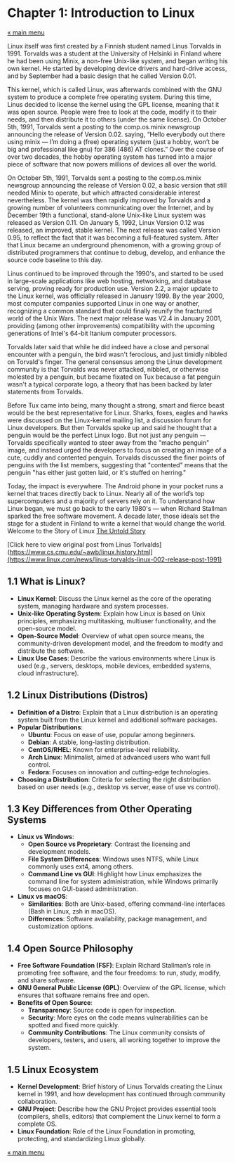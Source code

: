 # Chapter 1: Introduction to Linux

<a href="README.md">&laquo; main menu</a>

Linux itself was first created by a Finnish student named Linus Torvalds in 1991. Torvalds was a student at the University of Helsinki in Finland where he had been using Minix, a non-free Unix-like system, and began writing his own kernel. He started by developing device drivers and hard-drive access, and by September had a basic design that he called Version 0.01.

This kernel, which is called Linux, was afterwards combined with the GNU system to produce a complete free operating system.  During this time, Linus decided to license the kernel using the GPL license, meaning that it was open source. People were free to look at the code, modify it to their needs, and then distribute it to others (under the same license).  On October 5th, 1991, Torvalds sent a posting to the comp.os.minix newsgroup announcing the release of Version 0.02. saying, “Hello everybody out there using minix — I’m doing a (free) operating system (just a hobby, won’t be big and professional like gnu) for 386 (486) AT clones.” Over the course of over two decades, the hobby operating system has turned into a major piece of software that now powers millions of devices all over the world.

On October 5th, 1991, Torvalds sent a posting to the comp.os.minix newsgroup announcing the release of Version 0.02, a basic version that still needed Minix to operate, but which attracted considerable interest nevertheless. The kernel was then rapidly improved by Torvalds and a growing number of volunteers communicating over the Internet, and by December 19th a functional, stand-alone Unix-like Linux system was released as Version 0.11.
On January 5, 1992, Linux Version 0.12 was released, an improved, stable kernel. The next release was called Version 0.95, to reflect the fact that it was becoming a full-featured system. After that Linux became an underground phenomenon, with a growing group of distributed programmers that continue to debug, develop, and enhance the source code baseline to this day.

Linus continued to be improved through the 1990's, and started to be used in large-scale applications like web hosting, networking, and database serving, proving ready for production use. Version 2.2, a major update to the Linux kernel, was officially released in January 1999. By the year 2000, most computer companies supported Linux in one way or another, recognizing a common standard that could finally reunify the fractured world of the Unix Wars. The next major release was V2.4 in January 2001, providing (among other improvements) compatibility with the upcoming generations of Intel's 64-bit Itanium computer processors.

Torvalds later said that while he did indeed have a close and personal encounter with a penguin, the bird wasn't ferocious, and just timidly nibbled on Torvald's finger.
The general consensus among the Linux development community is that Torvalds was never attacked, nibbled, or otherwise molested by a penguin, but became fixated on Tux because a fat penguin wasn't a typical corporate logo, a theory that has been backed by later statements from Torvalds.

Before Tux came into being, many thought a strong, smart and fierce beast would be the best representative for Linux.
Sharks, foxes, eagles and hawks were discussed on the Linux-kernel mailing list, a discussion forum for Linux developers.
But then Torvalds spoke up and said he thought that a penguin would be the perfect Linux logo.
But not just any penguin -– Torvalds specifically wanted to steer away from the "macho penguin" image, and instead urged the developers to focus on creating an image of a cute, cuddly and contented penguin.
Torvalds discussed the finer points of penguins with the list members, suggesting that "contented" means that the penguin "has either just gotten laid, or it's stuffed on herring."

Today, the impact is everywhere. The Android phone in your pocket runs a kernel that traces directly back to Linux. Nearly all of the world’s top supercomputers and a majority of servers rely on it. To understand how Linux began, we must go back to the early 1980's — when Richard Stallman sparked the free software movement. A decade later, those ideals set the stage for a student in Finland to write a kernel that would change the world. Welcome to the Story of Linux
[The Untold Story](https://www.youtube.com/watch?v=obJOwEy62bk)

[Click here to view original post from Linus Torlvalds](https://www.cs.cmu.edu/~awb/linux.history.html](https://www.linux.com/news/linus-torvalds-linux-002-release-post-1991)

## 1.1 What is Linux?
- **Linux Kernel**: Discuss the Linux kernel as the core of the operating system, managing hardware and system processes.
- **Unix-like Operating System**: Explain how Linux is based on Unix principles, emphasizing multitasking, multiuser functionality, and the open-source model.
- **Open-Source Model**: Overview of what open source means, the community-driven development model, and the freedom to modify and distribute the software.
- **Linux Use Cases**: Describe the various environments where Linux is used (e.g., servers, desktops, mobile devices, embedded systems, cloud infrastructure).

## 1.2 Linux Distributions (Distros)
- **Definition of a Distro**: Explain that a Linux distribution is an operating system built from the Linux kernel and additional software packages.
- **Popular Distributions**:
  - **Ubuntu**: Focus on ease of use, popular among beginners.
  - **Debian**: A stable, long-lasting distribution.
  - **CentOS/RHEL**: Known for enterprise-level reliability.
  - **Arch Linux**: Minimalist, aimed at advanced users who want full control.
  - **Fedora**: Focuses on innovation and cutting-edge technologies.
- **Choosing a Distribution**: Criteria for selecting the right distribution based on user needs (e.g., desktop vs server, ease of use vs control).

## 1.3 Key Differences from Other Operating Systems
- **Linux vs Windows**:
  - **Open Source vs Proprietary**: Contrast the licensing and development models.
  - **File System Differences**: Windows uses NTFS, while Linux commonly uses ext4, among others.
  - **Command Line vs GUI**: Highlight how Linux emphasizes the command line for system administration, while Windows primarily focuses on GUI-based administration.
- **Linux vs macOS**: 
  - **Similarities**: Both are Unix-based, offering command-line interfaces (Bash in Linux, zsh in macOS).
  - **Differences**: Software availability, package management, and customization options.

## 1.4 Open Source Philosophy
- **Free Software Foundation (FSF)**: Explain Richard Stallman’s role in promoting free software, and the four freedoms: to run, study, modify, and share software.
- **GNU General Public License (GPL)**: Overview of the GPL license, which ensures that software remains free and open.
- **Benefits of Open Source**:
  - **Transparency**: Source code is open for inspection.
  - **Security**: More eyes on the code means vulnerabilities can be spotted and fixed more quickly.
  - **Community Contributions**: The Linux community consists of developers, testers, and users, all working together to improve the system.

## 1.5 Linux Ecosystem
- **Kernel Development**: Brief history of Linus Torvalds creating the Linux kernel in 1991, and how development has continued through community collaboration.
- **GNU Project**: Describe how the GNU Project provides essential tools (compilers, shells, editors) that complement the Linux kernel to form a complete OS.
- **Linux Foundation**: Role of the Linux Foundation in promoting, protecting, and standardizing Linux globally.

<a href="README.md">&laquo; main menu</a>
